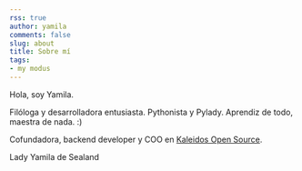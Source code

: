 ```yaml
---
rss: true
author: yamila
comments: false
slug: about
title: Sobre mí
tags:
- my modus
---
```


Hola, soy Yamila.

Filóloga y desarrolladora entusiasta. Pythonista y Pylady. Aprendiz de todo, maestra de nada. :)

Cofundadora, backend developer y COO en <a href="https://kaleidos.net/D70A53/" target="_blank">Kaleidos Open Source</a>.

Lady Yamila de Sealand
